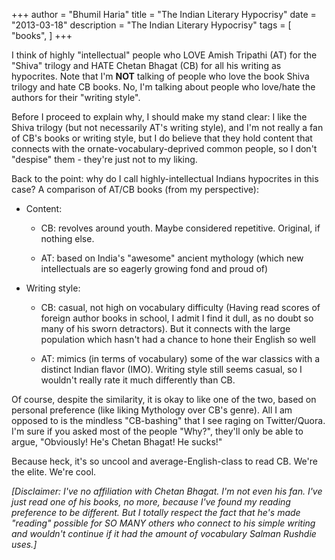 +++
author = "Bhumil Haria"
title = "The Indian Literary Hypocrisy"
date = "2013-03-18"
description = "The Indian Literary Hypocrisy"
tags = [
    "books",
]
+++

I think of highly "intellectual" people who LOVE Amish Tripathi (AT) for the "Shiva" trilogy
and HATE Chetan Bhagat (CB) for all his writing as hypocrites. Note that I'm **NOT** talking of
people who love the book Shiva trilogy and hate CB books. No, I'm talking about people who
love/hate the authors for their "writing style".

Before I proceed to explain why, I should make my stand clear: I like the Shiva trilogy
(but not necessarily AT's writing style), and I'm not really a fan of CB's books or writing
style, but I do believe that they hold content that connects with the ornate-vocabulary-deprived
common people, so I don't "despise" them - they're just not to my liking.

Back to the point: why do I call highly-intellectual Indians hypocrites in this case? A
comparison of AT/CB books (from my perspective):

- Content:
    - CB: revolves around youth. Maybe considered repetitive. Original, if nothing else. 

    - AT: based on India's "awesome" ancient mythology (which new intellectuals are so eagerly
    growing fond and proud of)

- Writing style:
    - CB: casual, not high on vocabulary difficulty (Having read scores of foreign author books
    in school, I admit I find it dull, as no doubt so many of his sworn detractors). But it connects
    with the large population which hasn't had a chance to hone their English so well

    - AT: mimics (in terms of vocabulary) some of the war classics with a distinct Indian flavor
    (IMO). Writing style still seems casual, so I wouldn't really rate it much differently than CB.

Of course, despite the similarity, it is okay to like one of the two, based on personal preference
(like liking Mythology over CB's genre). All I am opposed to is the mindless "CB-bashing" that I
see raging on Twitter/Quora. I'm sure if you asked most of the people "Why?", they'll only be able
to argue, "Obviously! He's Chetan Bhagat! He sucks!"

Because heck, it's so uncool and average-English-class to read CB. We're the elite. We're cool.

_[Disclaimer: I've no affiliation with Chetan Bhagat. I'm not even his fan. I've just read one of his books, no more, because I've found my reading preference to be different. But I totally respect the fact that he's made "reading" possible for SO MANY others who connect to his simple writing and wouldn't continue if it had the amount of vocabulary Salman Rushdie uses.]_
